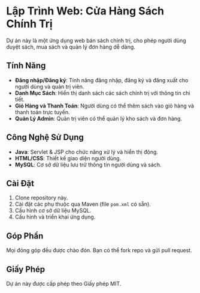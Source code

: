 # Lập Trình Web: Cửa Hàng Sách Chính Trị

Dự án này là một ứng dụng web bán sách chính trị, cho phép người dùng duyệt sách, mua sách và quản lý đơn hàng dễ dàng.

## Tính Năng
- **Đăng nhập/Đăng ký**: Tính năng đăng nhập, đăng ký và đăng xuất cho người dùng và quản trị viên.
- **Danh Mục Sách**: Hiển thị danh sách các sách chính trị với thông tin chi tiết.
- **Giỏ Hàng và Thanh Toán**: Người dùng có thể thêm sách vào giỏ hàng và thanh toán trực tuyến.
- **Quản Lý Admin**: Quản trị viên có thể quản lý kho sách và đơn hàng.

## Công Nghệ Sử Dụng
- **Java**: Servlet & JSP cho chức năng xử lý và hiển thị động.
- **HTML/CSS**: Thiết kế giao diện người dùng.
- **MySQL**: Cơ sở dữ liệu lưu trữ thông tin người dùng và sách.

## Cài Đặt
1. Clone repository này.
2. Cài đặt các phụ thuộc qua Maven (file `pom.xml` có sẵn).
3. Cấu hình cơ sở dữ liệu MySQL.
4. Cấu hình và triển khai ứng dụng.

## Góp Phần
Mọi đóng góp đều được chào đón. Bạn có thể fork repo và gửi pull request.

## Giấy Phép
Dự án này được cấp phép theo Giấy phép MIT.

